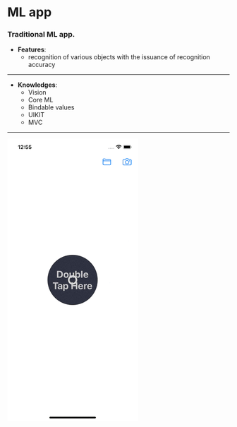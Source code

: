

# ML app
### Traditional ML app.

* **Features**:
  * recognition of various objects with the issuance of recognition accuracy
___

* **Knowledges**:
  * Vision
  * Core ML
  * Bindable values 
  * UIKIT
  * MVC
___


![rfhnbyrf](mlIphone.gif)
